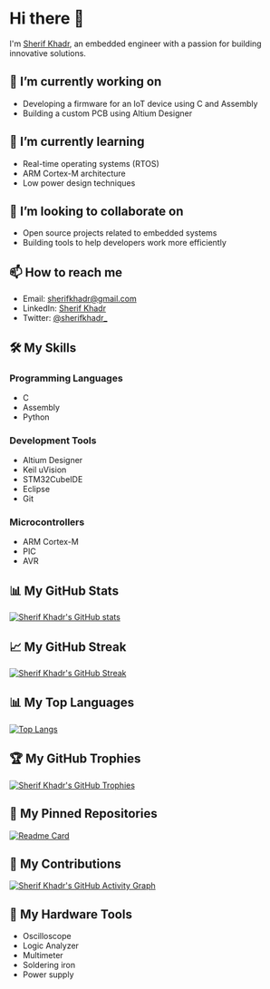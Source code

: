 # Hi there 👋

I'm [Sherif Khadr](https://www.linkedin.com/in/sherifkhadr/), an embedded engineer with a passion for building innovative solutions. 

## 🔭 I’m currently working on

- Developing a firmware for an IoT device using C and Assembly
- Building a custom PCB using Altium Designer

## 🌱 I’m currently learning

- Real-time operating systems (RTOS)
- ARM Cortex-M architecture
- Low power design techniques

## 👯 I’m looking to collaborate on

- Open source projects related to embedded systems
- Building tools to help developers work more efficiently

## 📫 How to reach me

- Email: [sherifkhadr@gmail.com](mailto:sherifkhadr@gmail.com)
- LinkedIn: [Sherif Khadr](https://www.linkedin.com/in/sherifkhadr/)
- Twitter: [@sherifkhadr_](https://twitter.com/sherifkhadr_)

## 🛠️ My Skills

### Programming Languages

- C
- Assembly
- Python

### Development Tools

- Altium Designer
- Keil uVision
- STM32CubeIDE
- Eclipse
- Git

### Microcontrollers

- ARM Cortex-M
- PIC
- AVR

## 📊 My GitHub Stats

[![Sherif Khadr's GitHub stats](https://github-readme-stats.vercel.app/api?username=sherifkhadr&show_icons=true&theme=tokyonight)](https://github.com/anuraghazra/github-readme-stats)

## 📈 My GitHub Streak

[![Sherif Khadr's GitHub Streak](https://github-readme-streak-stats.herokuapp.com/?user=sherifkhadr&theme=tokyonight)](https://github.com/DenverCoder1/github-readme-streak-stats)

## 📊 My Top Languages

[![Top Langs](https://github-readme-stats.vercel.app/api/top-langs/?username=sherifkhadr&layout=compact&theme=tokyonight)](https://github.com/anuraghazra/github-readme-stats)

## 🏆 My GitHub Trophies

[![Sherif Khadr's GitHub Trophies](https://github-profile-trophy.vercel.app/?username=sherifkhadr&theme=tokyonight)](https://github.com/ryo-ma/github-profile-trophy)

## 📌 My Pinned Repositories

[![Readme Card](https://github-readme-stats.vercel.app/api/pin/?username=sherifkhadr&repo=yourrepository&theme=tokyonight)](https://github.com/sherifkhadr/SPRINTS_Automotive_Software_Bootcamp)

## 🎉 My Contributions

[![Sherif Khadr's GitHub Activity Graph](https://activity-graph.herokuapp.com/graph?username=sherifkhadr&bg_color=1F222E&color=F8D866&line=F85D7F&point=FFFFFF&hide_border=true&theme=tokyonight)](https://github.com/ashutosh00710/github-readme-activity-graph)

## 🔧 My Hardware Tools

- Oscilloscope
- Logic Analyzer
- Multimeter
- Soldering iron
- Power supply
